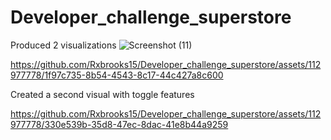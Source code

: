 # Developer_challenge_superstore
Produced 2 visualizations
![Screenshot (11)](https://github.com/Rxbrooks15/Developer_challenge_superstore/assets/112977778/a63697f7-3201-4c29-be00-39f865d59bac)


https://github.com/Rxbrooks15/Developer_challenge_superstore/assets/112977778/1f97c735-8b54-4543-8c17-44c427a8c600



Created a second visual with toggle features 

https://github.com/Rxbrooks15/Developer_challenge_superstore/assets/112977778/330e539b-35d8-47ec-8dac-41e8b44a9259

